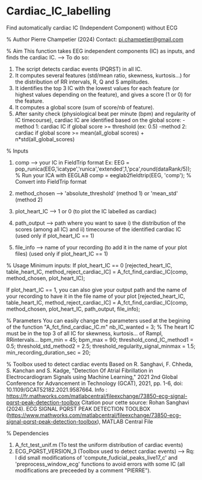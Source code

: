 # Cardiac_IC_labelling
Find automatically cardiac IC (Independent Component) without ECG

% Author
Pierre Champetier (2024)
Contact: pi.champetier@gmail.com

% Aim
This function takes EEG independent components (IC) as inputs, and finds the cardiac IC. 
  --> To do so:
1) The script detects cardiac events (PQRST) in all IC.
2) It computes several features (std/mean ratio, skewness, kurtosis...) for the distribution of RR intervals, R, Q and S amplitudes. 
3) It identifies the top 3 IC with the lowest values for each feature (or highest values depending on the feature), and gives a score (1 or 0) for the feature.
4) It computes a global score (sum of score/nb of feature).
5) After sanity check (physiological beat per minute (bpm) and regularity of IC timecourse), cardiac IC are identified based on the global score:
  -method 1: cardiac IC if global score >= threshold (ex: 0.5)
  -method 2: cardiac if global score >= mean(all_global scores) + n*std(all_global_scores)


% Inputs
1) comp --> your IC in FieldTrip format
     Ex: EEG = pop_runica(EEG,'icatype','runica','extended',1,'pca',round(dataRank/5)); % Run your ICA with EEGLAB
         comp = eeglab2fieldtrip(EEG, 'comp'); % Convert into FieldTrip format

 2) method_chosen --> 'absolute_threshold' (method 1) or 'mean_std' (method 2)
 3) plot_heart_IC --> 1 or 0 (to plot the IC labelled as cardiac)
 4) path_output --> path where you want to save i) the distribution of the scores (among all IC) and ii) timecourse of the identified cardiac IC (used only if plot_heart_IC == 1)
 5) file_info --> name of your recording (to add it in the name of your plot files) (used only if plot_heart_IC == 1)


% Usage
Minimum inputs:
If plot_heart_IC == 0
[rejected_heart_IC, table_heart_IC, method_reject_cardiac_IC] = A_fct_find_cardiac_IC(comp, method_chosen, plot_heart_IC); 

 If plot_heart_IC == 1, you can also give your output path and the name of your recording to have it in the file name of your plot
 [rejected_heart_IC, table_heart_IC, method_reject_cardiac_IC] = A_fct_find_cardiac_IC(comp, method_chosen, plot_heart_IC, path_output, file_info);


% Parameters
You can easily change the parameters used at the begining of the function "A_fct_find_cardiac_IC.m"
nb_IC_wanted = 3; % The heart IC must be in the top 3 of all IC for skewness, kurtosis... of Rampl, RRintervals...
bpm_min = 45;
bpm_max = 90;
threshold_cond_IC_method1 = 0.5;
threshold_std_method2 = 2.5;
threshold_regularity_signal_minmax = 1.5;
min_recording_duration_sec = 20;


% Toolbox used to detect cardiac events
Based on R. Sanghavi, F. Chheda, S. Kanchan and S. Kadge, "Detection Of Atrial Fibrillation in Electrocardiogram Signals using Machine Learning," 2021 2nd Global Conference for Advancement in Technology (GCAT), 2021, pp. 1-6, doi: 10.1109/GCAT52182.2021.9587664.
Info : https://fr.mathworks.com/matlabcentral/fileexchange/73850-ecg-signal-pqrst-peak-detection-toolbox
Citation pour cette source: Rohan Sanghavi (2024). ECG SIGNAL PQRST PEAK DETECTION TOOLBOX (https://www.mathworks.com/matlabcentral/fileexchange/73850-ecg-signal-pqrst-peak-detection-toolbox), MATLAB Central File


% Dependencies
1) A_fct_test_unif.m (To test the uniform distribution of cardiac events)
2) ECG_PQRST_VERSION_3 (Toolbox used to detect cardiac events) 
--> Rq: I did small modifications of 'compute_fudicial_peaks_live17_c' and 'preprocess_window_ecg' functions to avoid errors with some IC (all modifications are preceeded by a comment "PIERRE").

